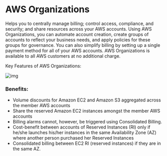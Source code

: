 # AWS Organizations

Helps you to centrally manage billing; control access, compliance, and security; and share resources across your AWS accounts. Using AWS Organizations, you can automate account creation, create groups of accounts to reflect your business needs, and apply policies for these groups for governance. You can also simplify billing by setting up a single payment method for all of your AWS accounts. AWS Organizations is available to all AWS customers at no additional charge.

Key Features of AWS Organizations:

![img](https://assets-pt.media.datacumulus.com/aws-clf-pt/assets/pt1-q7-i1.jpg)

### Benefits:

- Volume discounts for Amazon EC2 and Amazon S3 aggregated across the member AWS accounts
- Share the reserved Amazon EC2 instances amongst the member AWS accounts
- Billing alarms cannot, however, be triggered using Consolidated Billing.
- Cost-benefit between accounts of Reserved Instances (RI) only if he/she launches his/her instances in the same Availability Zone (AZ) where another person purchased her Reserved Instances
- Consolidated billing between EC2 RI (reserved instances) if they are in the same AZ.
